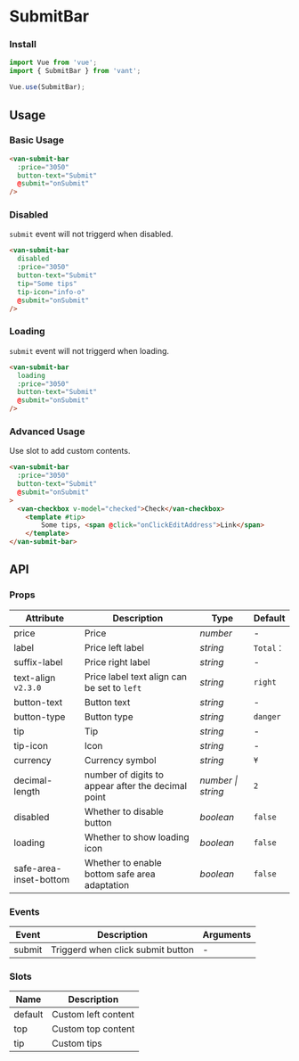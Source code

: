 # SubmitBar

### Install

```js
import Vue from 'vue';
import { SubmitBar } from 'vant';

Vue.use(SubmitBar);
```

## Usage

### Basic Usage

```html
<van-submit-bar
  :price="3050"
  button-text="Submit"
  @submit="onSubmit"
/>
```

### Disabled

`submit` event will not triggerd when disabled.

```html
<van-submit-bar
  disabled
  :price="3050"
  button-text="Submit"
  tip="Some tips"
  tip-icon="info-o"
  @submit="onSubmit"
/>
```

### Loading

`submit` event will not triggerd when loading.

```html
<van-submit-bar
  loading
  :price="3050"
  button-text="Submit"
  @submit="onSubmit"
/>
```

### Advanced Usage

Use slot to add custom contents.

```html
<van-submit-bar
  :price="3050"
  button-text="Submit"
  @submit="onSubmit"
>
  <van-checkbox v-model="checked">Check</van-checkbox>
    <template #tip>
        Some tips, <span @click="onClickEditAddress">Link</span>
    </template>
</van-submit-bar>
```

## API

### Props

| Attribute | Description | Type | Default |
|------|------|------|------|
| price | Price | *number* | - |
| label | Price left label | *string* | `Total：` |
| suffix-label | Price right label | *string* | - |
| text-align `v2.3.0` | Price label text align can be set to `left` | *string* | `right` |
| button-text | Button text | *string* | - |
| button-type | Button type | *string* | `danger` |
| tip | Tip | *string* | - |
| tip-icon | Icon |  *string* | - |
| currency | Currency symbol | *string* | `¥` |
| decimal-length | number of digits to appear after the decimal point | *number \| string* | `2` |
| disabled | Whether to disable button | *boolean* | `false` |
| loading | Whether to show loading icon | *boolean* | `false` |
| safe-area-inset-bottom | Whether to enable bottom safe area adaptation | *boolean* | `false` |

### Events

| Event | Description | Arguments |
|------|------|------|
| submit | Triggerd when click submit button | - |

### Slots

| Name | Description |
|------|------|
| default | Custom left content |
| top | Custom top content |
| tip | Custom tips |
